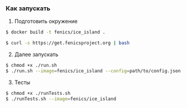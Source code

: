 ### Как запускать

1) Подготовить окружение
```bash
$ docker build -t fenics/ice_island .

$ curl -s https://get.fenicsproject.org | bash
```

2) Далее запускать
```bash
$ chmod +x ./run.sh
$ ./run.sh --image=fenics/ice_island --config=path/to/config.json
```

3) Тесты
```bash
$ chmod +x ./runTests.sh
$ ./runTests.sh --image=fenics/ice_island
```
